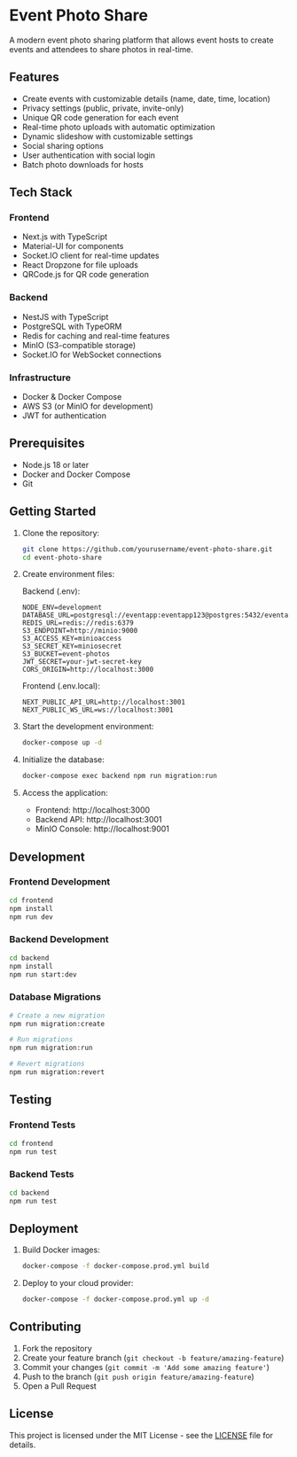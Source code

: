 # Event Photo Share

A modern event photo sharing platform that allows event hosts to create events and attendees to share photos in real-time.

## Features

- Create events with customizable details (name, date, time, location)
- Privacy settings (public, private, invite-only)
- Unique QR code generation for each event
- Real-time photo uploads with automatic optimization
- Dynamic slideshow with customizable settings
- Social sharing options
- User authentication with social login
- Batch photo downloads for hosts

## Tech Stack

### Frontend
- Next.js with TypeScript
- Material-UI for components
- Socket.IO client for real-time updates
- React Dropzone for file uploads
- QRCode.js for QR code generation

### Backend
- NestJS with TypeScript
- PostgreSQL with TypeORM
- Redis for caching and real-time features
- MinIO (S3-compatible storage)
- Socket.IO for WebSocket connections

### Infrastructure
- Docker & Docker Compose
- AWS S3 (or MinIO for development)
- JWT for authentication

## Prerequisites

- Node.js 18 or later
- Docker and Docker Compose
- Git

## Getting Started

1. Clone the repository:
   ```bash
   git clone https://github.com/yourusername/event-photo-share.git
   cd event-photo-share
   ```

2. Create environment files:

   Backend (.env):
   ```env
   NODE_ENV=development
   DATABASE_URL=postgresql://eventapp:eventapp123@postgres:5432/eventapp
   REDIS_URL=redis://redis:6379
   S3_ENDPOINT=http://minio:9000
   S3_ACCESS_KEY=minioaccess
   S3_SECRET_KEY=miniosecret
   S3_BUCKET=event-photos
   JWT_SECRET=your-jwt-secret-key
   CORS_ORIGIN=http://localhost:3000
   ```

   Frontend (.env.local):
   ```env
   NEXT_PUBLIC_API_URL=http://localhost:3001
   NEXT_PUBLIC_WS_URL=ws://localhost:3001
   ```

3. Start the development environment:
   ```bash
   docker-compose up -d
   ```

4. Initialize the database:
   ```bash
   docker-compose exec backend npm run migration:run
   ```

5. Access the application:
   - Frontend: http://localhost:3000
   - Backend API: http://localhost:3001
   - MinIO Console: http://localhost:9001

## Development

### Frontend Development
```bash
cd frontend
npm install
npm run dev
```

### Backend Development
```bash
cd backend
npm install
npm run start:dev
```

### Database Migrations
```bash
# Create a new migration
npm run migration:create

# Run migrations
npm run migration:run

# Revert migrations
npm run migration:revert
```

## Testing

### Frontend Tests
```bash
cd frontend
npm run test
```

### Backend Tests
```bash
cd backend
npm run test
```

## Deployment

1. Build Docker images:
   ```bash
   docker-compose -f docker-compose.prod.yml build
   ```

2. Deploy to your cloud provider:
   ```bash
   docker-compose -f docker-compose.prod.yml up -d
   ```

## Contributing

1. Fork the repository
2. Create your feature branch (`git checkout -b feature/amazing-feature`)
3. Commit your changes (`git commit -m 'Add some amazing feature'`)
4. Push to the branch (`git push origin feature/amazing-feature`)
5. Open a Pull Request

## License

This project is licensed under the MIT License - see the [LICENSE](LICENSE) file for details.
